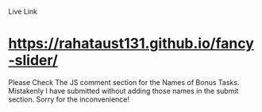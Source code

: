 Live Link
# https://rahataust131.github.io/fancy-slider/

 Please Check The JS comment section for the Names of Bonus Tasks.
 Mistakenly I have submitted without adding those names in the submit section.
 Sorry for the inconvenience!
